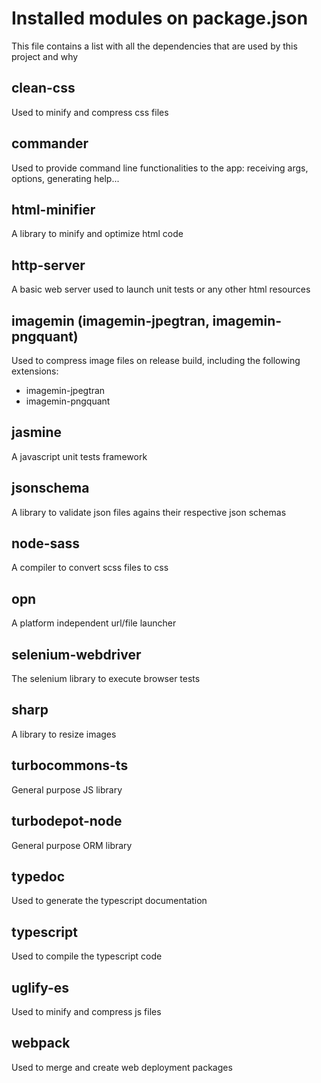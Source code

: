 # Installed modules on package.json

This file contains a list with all the dependencies that are used by this project and why


## clean-css

Used to minify and compress css files

## commander

Used to provide command line functionalities to the app: receiving args, options, generating help...

## html-minifier

A library to minify and optimize html code

## http-server

A basic web server used to launch unit tests or any other html resources

## imagemin (imagemin-jpegtran, imagemin-pngquant)

Used to compress image files on release build, including the following extensions:

- imagemin-jpegtran
- imagemin-pngquant

## jasmine

A javascript unit tests framework

## jsonschema

A library to validate json files agains their respective json schemas

## node-sass

A compiler to convert scss files to css

## opn

A platform independent url/file launcher

## selenium-webdriver

The selenium library to execute browser tests

## sharp

A library to resize images

## turbocommons-ts

General purpose JS library

## turbodepot-node

General purpose ORM library

## typedoc

Used to generate the typescript documentation

## typescript

Used to compile the typescript code

## uglify-es

Used to minify and compress js files

## webpack

Used to merge and create web deployment packages